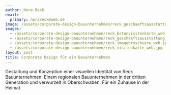 ```yaml
---
author: Nora Reck
email:
  primary: norareck@web.de
image: /assets/corporate-design-bauunternehmen/reck_geschaeftsausstattung_web_540-270x300.jpg
images:
  - /assets/corporate-design-bauunternehmen/reck_betonvisitenkarte_web.jpg
  - /assets/corporate-design-bauunternehmen/reck_geschaeftsausstattung_web.jpg
  - /assets/corporate-design-bauunternehmen/reck_imagebroschuere_web.jpg
  - /assets/corporate-design-bauunternehmen/reck_visitenkarte_web.jpg
layout: post
title: Corporate Design für ein Bauunternehmen
---
```


Gestaltung und Konzeption einer visuellen Identität von
Reck Bauunternehmen. Einem regionalen Bauunternehmen
in der dritten Generation und verwurzelt in Oberschwaben.
Für ein Zuhause in der Heimat.
